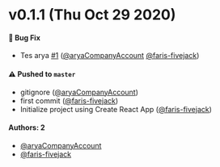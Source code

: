 # v0.1.1 (Thu Oct 29 2020)

#### 🐛 Bug Fix

- Tes arya [#1](https://github.com/faris-fivejack/storybook-test/pull/1) ([@aryaCompanyAccount](https://github.com/aryaCompanyAccount) [@faris-fivejack](https://github.com/faris-fivejack))

#### ⚠️ Pushed to `master`

- gitignore ([@aryaCompanyAccount](https://github.com/aryaCompanyAccount))
- first commit ([@faris-fivejack](https://github.com/faris-fivejack))
- Initialize project using Create React App ([@faris-fivejack](https://github.com/faris-fivejack))

#### Authors: 2

- [@aryaCompanyAccount](https://github.com/aryaCompanyAccount)
- [@faris-fivejack](https://github.com/faris-fivejack)
